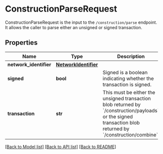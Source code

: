# ConstructionParseRequest

ConstructionParseRequest is the input to the `/construction/parse` endpoint. It allows the caller to parse either an unsigned or signed transaction.
## Properties
Name | Type | Description | Notes
------------ | ------------- | ------------- | -------------
**network_identifier** | [**NetworkIdentifier**](NetworkIdentifier.md) |  | 
**signed** | **bool** | Signed is a boolean indicating whether the transaction is signed. | 
**transaction** | **str** | This must be either the unsigned transaction blob returned by &#x60;/construction/payloads&#x60; or the signed transaction blob returned by &#x60;/construction/combine&#x60;. | 

[[Back to Model list]](../README.md#documentation-for-models) [[Back to API list]](../README.md#documentation-for-api-endpoints) [[Back to README]](../README.md)


